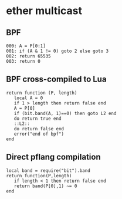 # ether multicast


## BPF

```
000: A = P[0:1]
001: if (A & 1 != 0) goto 2 else goto 3
002: return 65535
003: return 0
```


## BPF cross-compiled to Lua

```
return function (P, length)
   local A = 0
   if 1 > length then return false end
   A = P[0]
   if (bit.band(A, 1)==0) then goto L2 end
   do return true end
   ::L2::
   do return false end
   error("end of bpf")
end
```


## Direct pflang compilation

```
local band = require("bit").band
return function(P,length)
   if length < 1 then return false end
   return band(P[0],1) ~= 0
end

```

